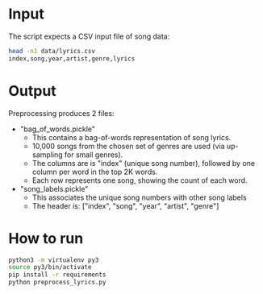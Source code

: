 # Input 

The script expects a CSV input file of song data:

```bash
head -n1 data/lyrics.csv 
index,song,year,artist,genre,lyrics
```

# Output

Preprocessing produces 2 files:

- "bag_of_words.pickle" 
	- This contains a bag-of-words representation of song lyrics. 
	- 10,000 songs from the chosen set of genres are used (via up-sampling for small genres).
	- The columns are is "index" (unique song number), followed by one column per word in the top 2K words.
	- Each row represents one song, showing the count of each word.
- "song_labels.pickle"
	- This associates the unique song numbers with other song labels
	- The header is: ["index", "song", "year", "artist", "genre"]

# How to run

```bash
python3 -m virtualenv py3
source py3/bin/activate
pip install -r requirements
python preprocess_lyrics.py
```

